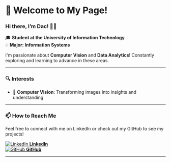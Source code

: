 # 👋 Welcome to My Page!

### Hi there, I’m Dac! 👨‍💻  
🎓 **Student at the University of Information Technology**  
💡 **Major: Information Systems**

I'm passionate about **Computer Vision** and **Data Analytics**! Constantly exploring and learning to advance in these areas.

---

### 🔍 Interests
- 📸 **Computer Vision**: Transforming images into insights and understanding

---

### 📫 How to Reach Me  
Feel free to connect with me on LinkedIn or check out my GitHub to see my projects!

[![LinkedIn](https://raw.githubusercontent.com/lebadac/lebadac/main/images/linkedin-icon.png) **LinkedIn**](https://www.linkedin.com/in/lebadac-uitk16/)  
[![GitHub](https://raw.githubusercontent.com/lebadac/lebadac/main/images/github-icon.png) **GitHub**](https://github.com/lebadac/)

---

